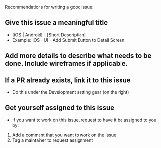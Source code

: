 Recommendations for writing a good issue:

## Give this issue a meaningful title
* [iOS | Android] - [Short Description]
* Example: iOS - UI - Add Submit Button to Detail Screen

## Add more details to describe what needs to be done. Include wireframes if applicable.

## If a PR already exists, link it to this issue
* Do this under the Development setting gear (on the right)

## Get yourself assigned to this issue
* If you want to work on this issue, request to have it be assigned to you by:
1. Add a comment that you want to work on the issue
2. Tag a maintainer to request assignment
